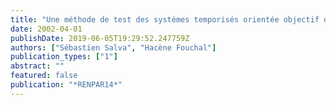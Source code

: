 ```yaml
---
title: "Une méthode de test des systèmes temporisés orientée objectif de test"
date: 2002-04-01
publishDate: 2019-06-05T19:29:52.247759Z
authors: ["Sébastien Salva", "Hacène Fouchal"]
publication_types: ["1"]
abstract: ""
featured: false
publication: "*RENPAR14*"
---
```


